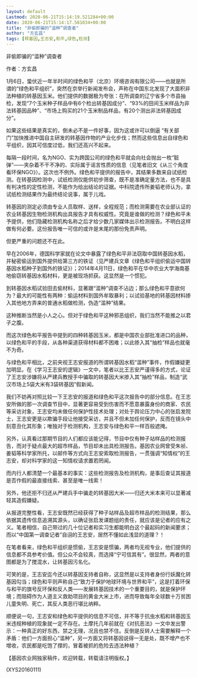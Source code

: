 ```yaml
---
layout: default
Lastmod: 2020-06-21T15:14:19.521284+00:00
date: 2020-06-21T15:14:17.581034+00:00
title: "非偷即骗的“滥种”调查者"
author: "方玄昌"
tags: [转基因,王志安,和平,绿色,检测]
---
```


非偷即骗的“滥种”调查者

作者：方玄昌

1月6日，蛰伏近一年半时间的绿色和平（北京）环境咨询有限公司——也就是所谓的“绿色和平组织”，突然在京举行新闻发布会，声称在中国东北发现了大面积非法种植的转基因玉米。他们提供的数据极为夸张：在所调查的辽宁省多个市县抽检，发现“7个玉米种子样品中有6个检出转基因成分”、“93%的田间玉米样品为非法转基因品种”、“市场上购买的21个玉米制品样品，有20个测出非法转基因成分”。

如果这些结果是真实的，倒未必不是一件好事，因为这或许可以倒逼 “有关部门”加快推进中国自主研发的转基因作物的产业化步伐；然而这些信息出自绿色和平组织，因其可信度过低，我们还高兴不起来。

每隔一段时间，名为NGO、实为跨国公司的绿色和平就会向社会抛出一枚“脏弹”——夹杂着不干不净的、实际属于谣言性质的信息（见笔者旧文《从三个角度看环保NGO》）。这次也不例外。绿色和平提供的报告中，其结果多数来自试纸检测。在转基因检测中，试纸检测仅能供初步筛查，既不是准确定量方法，也不是具有判决性的定性检测，不能作为给出结论的证据。中科院遗传所姜韬老师认为，拿试纸检测结果作为最终结论说事，属于儿戏。

转基因的测定必须由专业人员取样、送样，全程规范；而检测需要在农业部认证的农业转基因生物检测机构出具报告才具有权威性。究竟是谁做的检测？绿色和平未予提供，他们隐藏检测机构名称之后才给少数几家媒体出示检测报告。不明白这样做有何必要。这份报告唯一可信的或许是末尾的那份免责声明。

但更严重的问题还不在此。

早在2006年，德国科学家就在论文中暴露了绿色和平非法窃取中国转基因水稻，并秘密偷运到国外提供给第三方的铁证（见严建兵文章《绿色和平组织偷运中国转基因水稻种子到国外的铁证》）；2014年4月11日，绿色和平在华中农业大学海南基地偷窃转基因水稻材料，更是被现场抓获。这显然是一个惯犯。

到转基因水稻试验田去偷材料，显著跟“滥种”调查不沾边；那么绿色和平意欲何为？最大的可能性有两种：偷运材料到国外牟取暴利；以试验基地的转基因材料掺入其他地方弄来的普通水稻做检测，伪造“滥种”结果。

这种推断当然是小人之心。但对于绿色和平这种邪恶组织，我们当然不能推之以君子之腹。

而这次绿色和平报告中提到的四种转基因玉米，都是中国农业部批准进口的品种，以绿色和平的手段，从各种渠道获得材料都不困难；以此掺入其“抽检”样品也就毫不为奇。

与绿色和平相比，之前央视王志安报道的所谓转基因水稻“滥种”事件，作假嫌疑更加明显。在《学习王志安的逻辑》一文中，笔者以比王志安严谨得多的方式，论证了王志安涉嫌将从严建兵教授手中骗取的转基因大米掺入其“抽检”样品，制造“武汉市场上5袋大米有3袋转基因”假新闻。

我们不妨再对照比较一下王志安的报道和绿色和平这次报告中的部分信息。在王志安所做的那一次调查节目中，显著更容易受到伤害而不愿意暴露身份的商家、农民等采访对象，王志安均未做任何保护性技术处理；对处于舆论压力中心的张启发院士，王志安更是以欺骗手段让他接受采访，并且不但未加任何保护，反而在镜头中刻意丑化其形象；唯独对于检测机构，王志安与绿色和平一样百般遮掩。

另外，认真看过那期节目的人们都应该能记得，节目中仅有种子站样品的检测报告，而对于疑点最大的超市样品，节目却未出具检测报告。基因农业网曾受朱祯、姜韬等科学家所托，以邮件等方式向王志安索取检测报告，一贯强调“知情权”的王志安，却对科学家的这一知情权请求置若罔闻。

而内行人都清楚一个最基本的事实：这些检测报告及检测机构，是事后查证其报道是否作假的最直接线索、甚至是唯一线索！

另外，他还拒不归还从严建兵手中骗走的转基因大米——归还大米本来可以显著减轻其造假嫌疑。

从报道完整性看，王志安既然已经获得了种子站样品及超市样品的检测结果，那么依据其遗传信息追溯其源头，以确证张启发课题组的责任，就应该是记者的应有之义。笔者相信，自己带过的几十位记者和实习生都能明白这个最起码的新闻要求；而以“中国第一调查记者”自诩的王志安，居然不懂如此浅显的道理？！

在笔者看来，绿色和平组织是惯偷，王志安是惯骗，两者均无视专业，他们提供的信息都不具参考价值。但公众不会较真，而选择“宁可信其有”。很显然，两者的意图都是为了搅混水，让转基因污名化。

可笑的是，王志安迄今还以转基因支持者自称，这显然是以支持者身份行妖魔化转基因勾当；绿色和平则声称自己“致力于保护地球环境与世界和平”，这是打着环保与和平的旗号反环保和反人类——发展转基因技术的一个重要目的，就是保护环境；而阻碍作为人道主义救助项目的黄金大米上市，进而导致每年全球数十万贫困儿童失明、死亡，其反人类恶行堪比纳粹。

顺便说一句，王志安和绿色和平提供的信息不可信，并不等于抗虫水稻和转基因玉米违规种植的现象就一定不存在。土摩托几年前就在《对抗恶法》一文中发出警示：一种真正的好东西，禁之无理，况且也禁不住。反倒是反转人士需要解释一个矛盾：他们一方面担心“滥种”，另一方面又将转基因说得一无是处，既不增产也不增收，农民都是吃饱了撑的，冒着被抓的危险去违法种植？

【基因农业网独家稿件，欢迎转载，转载请注明版权。】

(XYS20160111)

